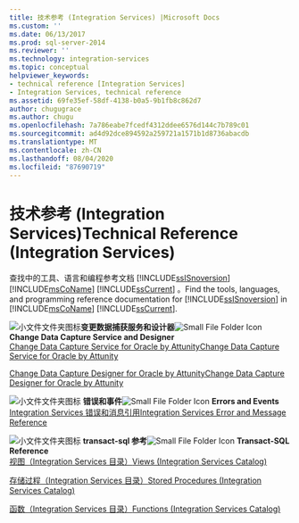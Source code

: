 ```yaml
---
title: 技术参考 (Integration Services) |Microsoft Docs
ms.custom: ''
ms.date: 06/13/2017
ms.prod: sql-server-2014
ms.reviewer: ''
ms.technology: integration-services
ms.topic: conceptual
helpviewer_keywords:
- technical reference [Integration Services]
- Integration Services, technical reference
ms.assetid: 69fe35ef-58df-4138-b0a5-9b1fb8c862d7
author: chugugrace
ms.author: chugu
ms.openlocfilehash: 7a786eabe7fcedf4312ddee6576d144c7b789c01
ms.sourcegitcommit: ad4d92dce894592a259721a1571b1d8736abacdb
ms.translationtype: MT
ms.contentlocale: zh-CN
ms.lasthandoff: 08/04/2020
ms.locfileid: "87690719"
---
```

# <a name="technical-reference-integration-services"></a><span data-ttu-id="1d5b5-102">技术参考 (Integration Services)</span><span class="sxs-lookup"><span data-stu-id="1d5b5-102">Technical Reference (Integration Services)</span></span>
  <span data-ttu-id="1d5b5-103">查找中的工具、语言和编程参考文档 [!INCLUDE[ssISnoversion](../includes/ssisnoversion-md.md)] [!INCLUDE[msCoName](../includes/msconame-md.md)] [!INCLUDE[ssCurrent](../includes/sscurrent-md.md)] 。</span><span class="sxs-lookup"><span data-stu-id="1d5b5-103">Find the tools, languages, and programming reference documentation for [!INCLUDE[ssISnoversion](../includes/ssisnoversion-md.md)] in [!INCLUDE[msCoName](../includes/msconame-md.md)] [!INCLUDE[ssCurrent](../includes/sscurrent-md.md)].</span></span>  
  
 <span data-ttu-id="1d5b5-104">![小文件文件夹图标](media/filefolder-small.gif "小文件文件夹图标")**变更数据捕获服务和设计器**</span><span class="sxs-lookup"><span data-stu-id="1d5b5-104">![Small File Folder Icon](media/filefolder-small.gif "Small File Folder Icon") **Change Data Capture Service and Designer**</span></span>  
 [<span data-ttu-id="1d5b5-105">Change Data Capture Service for Oracle by Attunity</span><span class="sxs-lookup"><span data-stu-id="1d5b5-105">Change Data Capture Service for Oracle by Attunity</span></span>](change-data-capture/change-data-capture-service-for-oracle-by-attunity.md)  
  
 [<span data-ttu-id="1d5b5-106">Change Data Capture Designer for Oracle by Attunity</span><span class="sxs-lookup"><span data-stu-id="1d5b5-106">Change Data Capture Designer for Oracle by Attunity</span></span>](change-data-capture/change-data-capture-designer-for-oracle-by-attunity.md)  
  
 <span data-ttu-id="1d5b5-107">![小文件文件夹图标](media/filefolder-small.gif "小文件文件夹图标") **错误和事件**</span><span class="sxs-lookup"><span data-stu-id="1d5b5-107">![Small File Folder Icon](media/filefolder-small.gif "Small File Folder Icon") **Errors and Events**</span></span>  
 [<span data-ttu-id="1d5b5-108">Integration Services 错误和消息引用</span><span class="sxs-lookup"><span data-stu-id="1d5b5-108">Integration Services Error and Message Reference</span></span>](../../2014/integration-services/integration-services-error-and-message-reference.md)  
  
 <span data-ttu-id="1d5b5-109">![小文件文件夹图标](media/filefolder-small.gif "小文件文件夹图标") **transact-sql 参考**</span><span class="sxs-lookup"><span data-stu-id="1d5b5-109">![Small File Folder Icon](media/filefolder-small.gif "Small File Folder Icon") **Transact-SQL Reference**</span></span>  
 [<span data-ttu-id="1d5b5-110">视图（Integration Services 目录）</span><span class="sxs-lookup"><span data-stu-id="1d5b5-110">Views &#40;Integration Services Catalog&#41;</span></span>](/sql/integration-services/system-views/views-integration-services-catalog)  
  
 [<span data-ttu-id="1d5b5-111">存储过程（Integration Services 目录）</span><span class="sxs-lookup"><span data-stu-id="1d5b5-111">Stored Procedures &#40;Integration Services Catalog&#41;</span></span>](/sql/integration-services/system-stored-procedures/stored-procedures-integration-services-catalog)  
  
 [<span data-ttu-id="1d5b5-112">函数（Integration Services 目录）</span><span class="sxs-lookup"><span data-stu-id="1d5b5-112">Functions &#40;Integration Services Catalog&#41;</span></span>](performance/performance-counters.md)  
  
  

